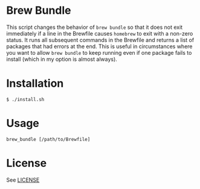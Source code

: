 Brew Bundle
===========

This script changes the behavior of `brew bundle` so that it does not exit immediately if a line in the Brewfile causes `homebrew` to exit with a non-zero status. It runs all subsequent commands in the Brewfile and returns a list of packages that had errors at the end. This is useful in circumstances where you want to allow `brew bundle` to keep running even if one package fails to install (which in my option is almost always).

Installation
============

```
$ ./install.sh
```

Usage
=====

```
brew_bundle [/path/to/Brewfile]
```

License
======

See [LICENSE](https://github.com/faun/brew_bundle/blob/master/LICENSE)
